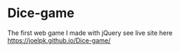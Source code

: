 # Dice-game
The first web game I made with jQuery 
see live site here https://joelpk.github.io/Dice-game/
